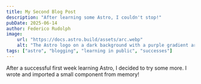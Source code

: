 ```yaml
---
title: My Second Blog Post
description: "After learning some Astro, I couldn't stop!"
pubDate: 2025-06-14
author: Federico Rudolph
image:
    url: "https://docs.astro.build/assets/arc.webp"
    alt: "The Astro logo on a dark background with a purple gradient arc."
tags: ["astro", "blogging", "learning in public", "successes"]
---
```


After a successful first week learning Astro, I decided to try some more. I wrote and imported a small component from memory!